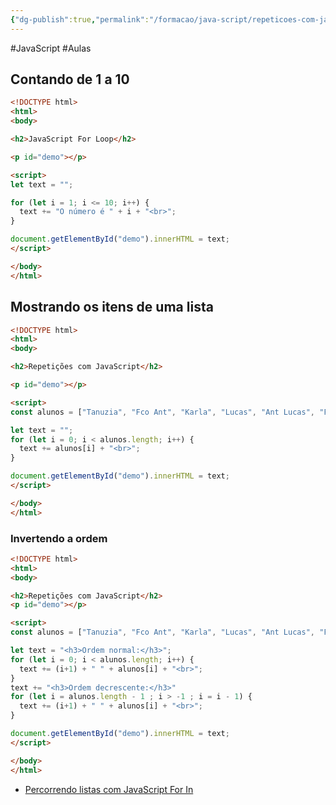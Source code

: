 ```yaml
---
{"dg-publish":true,"permalink":"/formacao/java-script/repeticoes-com-java-script/","metatags":{"description":"Exemplos de scripts com loops"},"noteIcon":2,"updated":"2025-08-14T11:01:48.584-03:00"}
---
```


#JavaScript #Aulas

## Contando de 1 a 10

```html
<!DOCTYPE html>
<html>
<body>

<h2>JavaScript For Loop</h2>

<p id="demo"></p>

<script>
let text = "";

for (let i = 1; i <= 10; i++) {
  text += "O número é " + i + "<br>";
}

document.getElementById("demo").innerHTML = text;
</script>

</body>
</html>
```

## Mostrando os itens de uma lista

```html
<!DOCTYPE html>
<html>
<body>

<h2>Repetições com JavaScript</h2>

<p id="demo"></p>

<script>
const alunos = ["Tanuzia", "Fco Ant", "Karla", "Lucas", "Ant Lucas", "Fernanda", "João"];

let text = "";
for (let i = 0; i < alunos.length; i++) {
  text += alunos[i] + "<br>";
}

document.getElementById("demo").innerHTML = text;
</script>

</body>
</html>
```

###  Invertendo a ordem

```html
<!DOCTYPE html>
<html>
<body>

<h2>Repetições com JavaScript</h2>
<p id="demo"></p>

<script>
const alunos = ["Tanuzia", "Fco Ant", "Karla", "Lucas", "Ant Lucas", "Fernanda", "João"];

let text = "<h3>Ordem normal:</h3>";
for (let i = 0; i < alunos.length; i++) {
  text += (i+1) + " " + alunos[i] + "<br>";
}
text += "<h3>Ordem decrescente:</h3>"
for (let i = alunos.length - 1 ; i > -1 ; i = i - 1) {
  text += (i+1) + " " + alunos[i] + "<br>";
}

document.getElementById("demo").innerHTML = text;
</script>

</body>
</html>
```

- [Percorrendo listas com JavaScript For In](https://www.w3schools.com/js/js_loop_forin.asp)
